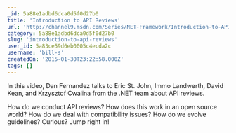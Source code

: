 ```yaml
---
_id: 5a88e1adbd6dca0d5f0d27b0
title: 'Introduction to API Reviews'
url: 'http://channel9.msdn.com/Series/NET-Framework/Introduction-to-API-Reviews'
category: 5a88e1adbd6dca0d5f0d27b0
slug: 'introduction-to-api-reviews'
user_id: 5a83ce59d6eb0005c4ecda2c
username: 'bill-s'
createdOn: '2015-01-30T23:22:58.000Z'
tags: []
---
```


In this video, Dan Fernandez talks to Eric St. John, Immo Landwerth, David Kean, and Krzysztof Cwalina from the .NET team about API reviews.

How do we conduct API reviews?
How does this work in an open source world?
How do we deal with compatibility issues?
How do we evolve guidelines?
Curious? Jump right in!
